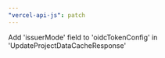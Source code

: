```yaml
---
"vercel-api-js": patch
---
```


Add 'issuerMode' field to 'oidcTokenConfig' in 'UpdateProjectDataCacheResponse'